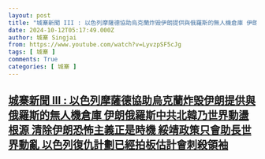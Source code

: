 ```yaml
---
layout: post
title: "城寨新聞 III : 以色列摩薩德協助烏克蘭炸毁伊朗提供與俄羅斯的無人機倉庫 伊朗俄羅斯中共北韓乃世界動盪根源 清除伊朗恐怖主義正是時機 綏靖政策只會助長世界動亂 以色列復仇計劃已經拍板估計會刺殺領袖"
date: 2024-10-12T05:17:49.000Z
author: 城寨 Singjai
from: https://www.youtube.com/watch?v=LyvzpSF5cJg
tags: [ 城寨 ]
comments: True
categories: [ 城寨 ]
---
```

<!--1728710269000-->
[城寨新聞 III : 以色列摩薩德協助烏克蘭炸毁伊朗提供與俄羅斯的無人機倉庫 伊朗俄羅斯中共北韓乃世界動盪根源 清除伊朗恐怖主義正是時機 綏靖政策只會助長世界動亂 以色列復仇計劃已經拍板估計會刺殺領袖](https://www.youtube.com/watch?v=LyvzpSF5cJg)
------

<div>

</div>
